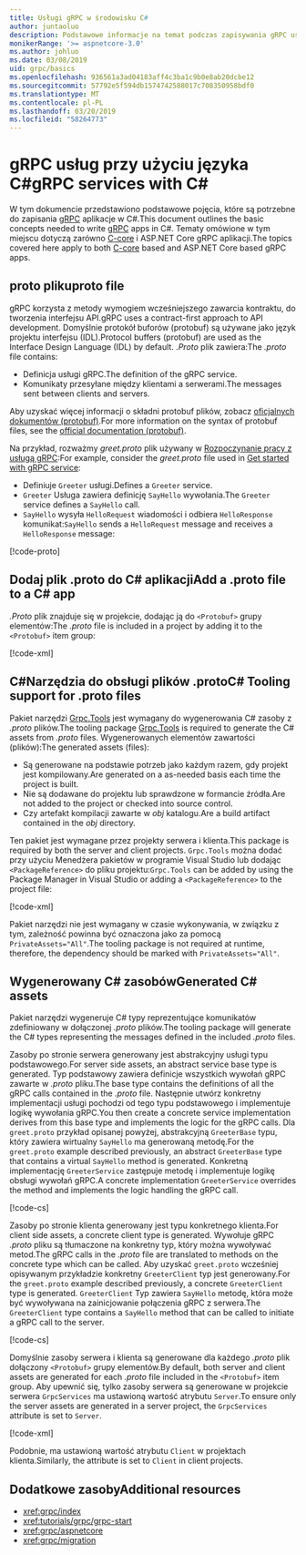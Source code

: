 ```yaml
---
title: Usługi gRPC w środowisku C#
author: juntaoluo
description: Podstawowe informacje na temat podczas zapisywania gRPC usług za pomocą C#.
monikerRange: '>= aspnetcore-3.0'
ms.author: johluo
ms.date: 03/08/2019
uid: grpc/basics
ms.openlocfilehash: 936561a3ad04183aff4c3ba1c9b0e8ab20dcbe12
ms.sourcegitcommit: 57792e5f594db1574742588017c708350958bdf0
ms.translationtype: MT
ms.contentlocale: pl-PL
ms.lasthandoff: 03/20/2019
ms.locfileid: "58264773"
---
```

# <a name="grpc-services-with-c"></a><span data-ttu-id="aac56-103">gRPC usług przy użyciu języka C\#</span><span class="sxs-lookup"><span data-stu-id="aac56-103">gRPC services with C\#</span></span>

<span data-ttu-id="aac56-104">W tym dokumencie przedstawiono podstawowe pojęcia, które są potrzebne do zapisania [gRPC](https://grpc.io/docs/guides/) aplikacje w C#.</span><span class="sxs-lookup"><span data-stu-id="aac56-104">This document outlines the basic concepts needed to write [gRPC](https://grpc.io/docs/guides/) apps in C#.</span></span> <span data-ttu-id="aac56-105">Tematy omówione w tym miejscu dotyczą zarówno [C-core](https://grpc.io/blog/grpc-stacks) i ASP.NET Core gRPC aplikacji.</span><span class="sxs-lookup"><span data-stu-id="aac56-105">The topics covered here apply to both [C-core](https://grpc.io/blog/grpc-stacks) based and ASP.NET Core based gRPC apps.</span></span>

## <a name="proto-file"></a><span data-ttu-id="aac56-106">proto pliku</span><span class="sxs-lookup"><span data-stu-id="aac56-106">proto file</span></span>

<span data-ttu-id="aac56-107">gRPC korzysta z metody wymogiem wcześniejszego zawarcia kontraktu, do tworzenia interfejsu API.</span><span class="sxs-lookup"><span data-stu-id="aac56-107">gRPC uses a contract-first approach to API development.</span></span> <span data-ttu-id="aac56-108">Domyślnie protokół buforów (protobuf) są używane jako język projektu interfejsu (IDL).</span><span class="sxs-lookup"><span data-stu-id="aac56-108">Protocol buffers (protobuf) are used as the Interface Design Language (IDL) by default.</span></span> <span data-ttu-id="aac56-109">*.Proto* plik zawiera:</span><span class="sxs-lookup"><span data-stu-id="aac56-109">The *.proto* file contains:</span></span>

* <span data-ttu-id="aac56-110">Definicja usługi gRPC.</span><span class="sxs-lookup"><span data-stu-id="aac56-110">The definition of the gRPC service.</span></span>
* <span data-ttu-id="aac56-111">Komunikaty przesyłane między klientami a serwerami.</span><span class="sxs-lookup"><span data-stu-id="aac56-111">The  messages sent between clients and servers.</span></span>

<span data-ttu-id="aac56-112">Aby uzyskać więcej informacji o składni protobuf plików, zobacz [oficjalnych dokumentów (protobuf)](https://developers.google.com/protocol-buffers/docs/proto3).</span><span class="sxs-lookup"><span data-stu-id="aac56-112">For more information on the syntax of protobuf files, see the [official documentation (protobuf)](https://developers.google.com/protocol-buffers/docs/proto3).</span></span>

<span data-ttu-id="aac56-113">Na przykład, rozważmy *greet.proto* plik używany w [Rozpoczynanie pracy z usługą gRPC](xref:tutorials/grpc/grpc-start):</span><span class="sxs-lookup"><span data-stu-id="aac56-113">For example, consider the *greet.proto* file used in [Get started with gRPC service](xref:tutorials/grpc/grpc-start):</span></span>

* <span data-ttu-id="aac56-114">Definiuje `Greeter` usługi.</span><span class="sxs-lookup"><span data-stu-id="aac56-114">Defines a `Greeter` service.</span></span>
* <span data-ttu-id="aac56-115">`Greeter` Usługa zawiera definicję `SayHello` wywołania.</span><span class="sxs-lookup"><span data-stu-id="aac56-115">The `Greeter` service defines a `SayHello` call.</span></span>
* <span data-ttu-id="aac56-116">`SayHello` wysyła `HelloRequest` wiadomości i odbiera `HelloResponse` komunikat:</span><span class="sxs-lookup"><span data-stu-id="aac56-116">`SayHello` sends a `HelloRequest` message and receives a `HelloResponse` message:</span></span>

[!code-proto[](~/tutorials/grpc/grpc-start/samples/GrpcStart/Protos/greet.proto)]

## <a name="add-a-proto-file-to-a-c-app"></a><span data-ttu-id="aac56-117">Dodaj plik .proto do C# aplikacji</span><span class="sxs-lookup"><span data-stu-id="aac56-117">Add a .proto file to a C# app</span></span>

<span data-ttu-id="aac56-118">*.Proto* plik znajduje się w projekcie, dodając ją do `<Protobuf>` grupy elementów:</span><span class="sxs-lookup"><span data-stu-id="aac56-118">The *.proto* file is included in a project by adding it to the `<Protobuf>` item group:</span></span>

[!code-xml[](~/tutorials/grpc/grpc-start/samples/GrpcStart/GrpcGreeter.Server/GrpcGreeter.Server.csproj?highlight=2&range=7-10)]

## <a name="c-tooling-support-for-proto-files"></a><span data-ttu-id="aac56-119">C#Narzędzia do obsługi plików .proto</span><span class="sxs-lookup"><span data-stu-id="aac56-119">C# Tooling support for .proto files</span></span>

<span data-ttu-id="aac56-120">Pakiet narzędzi [Grpc.Tools](https://www.nuget.org/packages/Grpc.Tools/) jest wymagany do wygenerowania C# zasoby z *.proto* plików.</span><span class="sxs-lookup"><span data-stu-id="aac56-120">The tooling package [Grpc.Tools](https://www.nuget.org/packages/Grpc.Tools/) is required to generate the C# assets from *.proto* files.</span></span> <span data-ttu-id="aac56-121">Wygenerowanych elementów zawartości (plików):</span><span class="sxs-lookup"><span data-stu-id="aac56-121">The generated assets (files):</span></span>

* <span data-ttu-id="aac56-122">Są generowane na podstawie potrzeb jako każdym razem, gdy projekt jest kompilowany.</span><span class="sxs-lookup"><span data-stu-id="aac56-122">Are generated on a as-needed basis each time the project is built.</span></span>
* <span data-ttu-id="aac56-123">Nie są dodawane do projektu lub sprawdzone w formancie źródła.</span><span class="sxs-lookup"><span data-stu-id="aac56-123">Are not added to the project or checked into source control.</span></span>
* <span data-ttu-id="aac56-124">Czy artefakt kompilacji zawarte w *obj* katalogu.</span><span class="sxs-lookup"><span data-stu-id="aac56-124">Are a build artifact contained in the *obj* directory.</span></span>

<span data-ttu-id="aac56-125">Ten pakiet jest wymagane przez projekty serwera i klienta.</span><span class="sxs-lookup"><span data-stu-id="aac56-125">This package is required by both the server and client projects.</span></span> <span data-ttu-id="aac56-126">`Grpc.Tools` można dodać przy użyciu Menedżera pakietów w programie Visual Studio lub dodając `<PackageReference>` do pliku projektu:</span><span class="sxs-lookup"><span data-stu-id="aac56-126">`Grpc.Tools` can be added by using the Package Manager in Visual Studio or adding a `<PackageReference>` to the project file:</span></span>

[!code-xml[](~/tutorials/grpc/grpc-start/samples/GrpcStart/GrpcGreeter.Server/GrpcGreeter.Server.csproj?highlight=1&range=16)]

<span data-ttu-id="aac56-127">Pakiet narzędzi nie jest wymagany w czasie wykonywania, w związku z tym, zależność powinna być oznaczona jako za pomocą `PrivateAssets="All"`.</span><span class="sxs-lookup"><span data-stu-id="aac56-127">The tooling package is not required at runtime, therefore, the dependency should be marked with `PrivateAssets="All"`.</span></span>

## <a name="generated-c-assets"></a><span data-ttu-id="aac56-128">Wygenerowany C# zasobów</span><span class="sxs-lookup"><span data-stu-id="aac56-128">Generated C# assets</span></span>

<span data-ttu-id="aac56-129">Pakiet narzędzi wygeneruje C# typy reprezentujące komunikatów zdefiniowany w dołączonej *.proto* plików.</span><span class="sxs-lookup"><span data-stu-id="aac56-129">The tooling package will generate the C# types representing the messages defined in the included *.proto* files.</span></span>

<span data-ttu-id="aac56-130">Zasoby po stronie serwera generowany jest abstrakcyjny usługi typu podstawowego.</span><span class="sxs-lookup"><span data-stu-id="aac56-130">For server side assets, an abstract service base type is generated.</span></span> <span data-ttu-id="aac56-131">Typ podstawowy zawiera definicje wszystkich wywołań gRPC zawarte w *.proto* pliku.</span><span class="sxs-lookup"><span data-stu-id="aac56-131">The base type contains the definitions of all the gRPC calls contained in the *.proto* file.</span></span> <span data-ttu-id="aac56-132">Następnie utwórz konkretny implementacji usługi pochodzi od tego typu podstawowego i implementuje logikę wywołania gRPC.</span><span class="sxs-lookup"><span data-stu-id="aac56-132">You then create a concrete service implementation derives from this base type and implements the logic for the gRPC calls.</span></span> <span data-ttu-id="aac56-133">Dla `greet.proto` przykład opisanej powyżej, abstrakcyjną `GreeterBase` typu, który zawiera wirtualny `SayHello` ma generowaną metodę.</span><span class="sxs-lookup"><span data-stu-id="aac56-133">For the `greet.proto` example described previously, an abstract `GreeterBase` type that contains a virtual `SayHello` method is generated.</span></span> <span data-ttu-id="aac56-134">Konkretną implementację `GreeterService` zastępuje metodę i implementuje logikę obsługi wywołań gRPC.</span><span class="sxs-lookup"><span data-stu-id="aac56-134">A concrete implementation `GreeterService` overrides the method and implements the logic handling the gRPC call.</span></span>

[!code-cs[](~/tutorials/grpc/grpc-start/samples/GrpcStart/GrpcGreeter.Server/Services/GreeterService.cs?name=snippet)]

<span data-ttu-id="aac56-135">Zasoby po stronie klienta generowany jest typu konkretnego klienta.</span><span class="sxs-lookup"><span data-stu-id="aac56-135">For client side assets, a concrete client type is generated.</span></span> <span data-ttu-id="aac56-136">Wywołuje gRPC *.proto* pliku są tłumaczone na konkretny typ, który można wywoływać metod.</span><span class="sxs-lookup"><span data-stu-id="aac56-136">The gRPC calls in the *.proto* file are translated to methods on the concrete type which can be called.</span></span> <span data-ttu-id="aac56-137">Aby uzyskać `greet.proto` wcześniej opisywanym przykładzie konkretny `GreeterClient` typ jest generowany.</span><span class="sxs-lookup"><span data-stu-id="aac56-137">For the `greet.proto` example described previously, a concrete `GreeterClient` type is generated.</span></span> <span data-ttu-id="aac56-138">`GreeterClient` Typ zawiera `SayHello` metodę, która może być wywoływana na zainicjowanie połączenia gRPC z serwera.</span><span class="sxs-lookup"><span data-stu-id="aac56-138">The `GreeterClient` type contains a `SayHello` method that can be called to initiate a gRPC call to the server.</span></span>

[!code-cs[](~/tutorials/grpc/grpc-start/samples/GrpcStart/GrpcGreeter.Client/Program.cs?highlight=9-11&name=snippet)]

<span data-ttu-id="aac56-139">Domyślnie zasoby serwera i klienta są generowane dla każdego *.proto* plik dołączony `<Protobuf>` grupy elementów.</span><span class="sxs-lookup"><span data-stu-id="aac56-139">By default, both server and client assets are generated for each *.proto* file included in the `<Protobuf>` item group.</span></span> <span data-ttu-id="aac56-140">Aby upewnić się, tylko zasoby serwera są generowane w projekcie serwera `GrpcServices` ma ustawioną wartość atrybutu `Server`.</span><span class="sxs-lookup"><span data-stu-id="aac56-140">To ensure only the server assets are generated in a server project, the `GrpcServices` attribute is set to `Server`.</span></span>

[!code-xml[](~/tutorials/grpc/grpc-start/samples/GrpcStart/GrpcGreeter.Server/GrpcGreeter.Server.csproj?highlight=2&range=7-10)]

<span data-ttu-id="aac56-141">Podobnie, ma ustawioną wartość atrybutu `Client` w projektach klienta.</span><span class="sxs-lookup"><span data-stu-id="aac56-141">Similarly, the attribute is set to `Client` in client projects.</span></span>

## <a name="additional-resources"></a><span data-ttu-id="aac56-142">Dodatkowe zasoby</span><span class="sxs-lookup"><span data-stu-id="aac56-142">Additional resources</span></span>

* <xref:grpc/index>
* <xref:tutorials/grpc/grpc-start>
* <xref:grpc/aspnetcore>
* <xref:grpc/migration>
